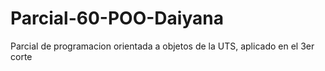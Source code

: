 # Parcial-60-POO-Daiyana
Parcial de programacion orientada a objetos de la UTS, aplicado en el 3er corte
